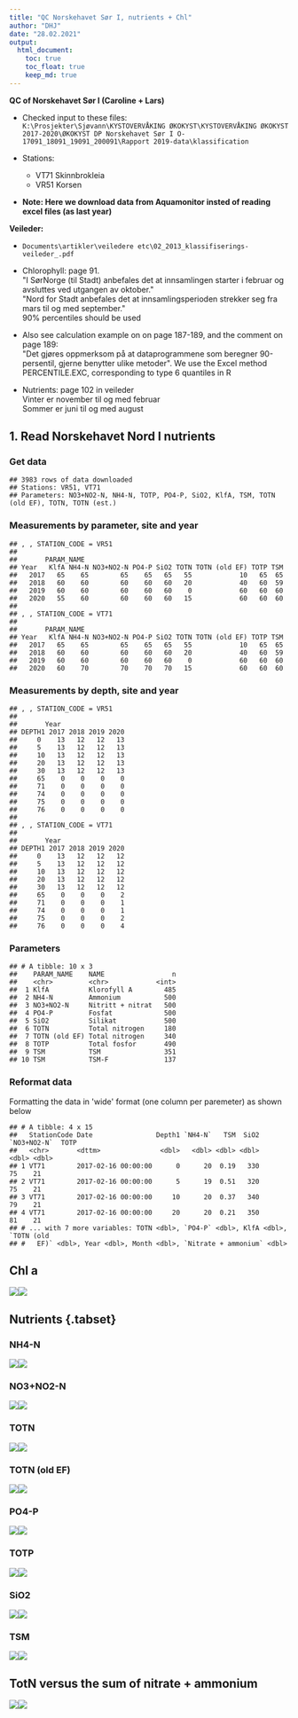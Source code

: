 ```yaml
---
title: "QC Norskehavet Sør I, nutrients + Chl"
author: "DHJ"
date: "28.02.2021"
output: 
  html_document:
    toc: true
    toc_float: true
    keep_md: true
---
```


**QC of Norskehavet Sør I (Caroline + Lars)**      
- Checked input to these files:  
`K:\Prosjekter\Sjøvann\KYSTOVERVÅKING ØKOKYST\KYSTOVERVÅKING ØKOKYST 2017-2020\ØKOKYST DP Norskehavet Sør I O-17091_18091_19091_200091\Rapport 2019-data\klassification`
- Stations:
    + VT71 Skinnbrokleia
    + VR51 Korsen
  
- **Note: Here we download data from Aquamonitor insted of reading excel files (as last year)**  

**Veileder:**  
- `Documents\artikler\veiledere etc\02_2013_klassifiserings-veileder_.pdf`  
- Chlorophyll: page 91.   
"I SørNorge (til Stadt) anbefales det at innsamlingen starter i februar og avsluttes ved utgangen av oktober."   
"Nord for Stadt anbefales det at innsamlingsperioden strekker seg fra mars til og med september."   
90% percentiles should be used   
  
- Also see calculation example on on page 187-189, and the comment on page 189:  
"Det gjøres oppmerksom på at dataprogrammene som beregner 90-persentil, gjerne benytter ulike metoder". We use the Excel method PERCENTILE.EXC, corresponding to type 6 quantiles in R  
  
- Nutrients: page 102 in veileder  
Vinter er november til og med februar   
Sommer er juni til og med august  

  






## 1. Read Norskehavet Nord I nutrients     



### Get data  

```
## 3983 rows of data downloaded 
## Stations: VR51, VT71 
## Parameters: NO3+NO2-N, NH4-N, TOTP, PO4-P, SiO2, KlfA, TSM, TOTN (old EF), TOTN, TOTN (est.)
```


### Measurements by parameter, site and year    

```
## , , STATION_CODE = VR51
## 
##       PARAM_NAME
## Year   KlfA NH4-N NO3+NO2-N PO4-P SiO2 TOTN TOTN (old EF) TOTP TSM
##   2017   65    65        65    65   65   55            10   65  65
##   2018   60    60        60    60   60   20            40   60  59
##   2019   60    60        60    60   60    0            60   60  60
##   2020   55    60        60    60   60   15            60   60  60
## 
## , , STATION_CODE = VT71
## 
##       PARAM_NAME
## Year   KlfA NH4-N NO3+NO2-N PO4-P SiO2 TOTN TOTN (old EF) TOTP TSM
##   2017   65    65        65    65   65   55            10   65  65
##   2018   60    60        60    60   60   20            40   60  59
##   2019   60    60        60    60   60    0            60   60  60
##   2020   60    70        70    70   70   15            60   60  60
```
### Measurements by depth, site and year    

```
## , , STATION_CODE = VR51
## 
##       Year
## DEPTH1 2017 2018 2019 2020
##     0    13   12   12   13
##     5    13   12   12   13
##     10   13   12   12   13
##     20   13   12   12   13
##     30   13   12   12   13
##     65    0    0    0    0
##     71    0    0    0    0
##     74    0    0    0    0
##     75    0    0    0    0
##     76    0    0    0    0
## 
## , , STATION_CODE = VT71
## 
##       Year
## DEPTH1 2017 2018 2019 2020
##     0    13   12   12   12
##     5    13   12   12   12
##     10   13   12   12   12
##     20   13   12   12   12
##     30   13   12   12   12
##     65    0    0    0    2
##     71    0    0    0    1
##     74    0    0    0    1
##     75    0    0    0    2
##     76    0    0    0    4
```
### Parameters  

```
## # A tibble: 10 x 3
##    PARAM_NAME    NAME                 n
##    <chr>         <chr>            <int>
##  1 KlfA          Klorofyll A        485
##  2 NH4-N         Ammonium           500
##  3 NO3+NO2-N     Nitritt + nitrat   500
##  4 PO4-P         Fosfat             500
##  5 SiO2          Silikat            500
##  6 TOTN          Total nitrogen     180
##  7 TOTN (old EF) Total nitrogen     340
##  8 TOTP          Total fosfor       490
##  9 TSM           TSM                351
## 10 TSM           TSM-F              137
```

### Reformat data    
Formatting the data in 'wide' format (one column per paremeter) as shown below  

```
## # A tibble: 4 x 15
##   StationCode Date                Depth1 `NH4-N`   TSM  SiO2 `NO3+NO2-N`  TOTP
##   <chr>       <dttm>               <dbl>   <dbl> <dbl> <dbl>       <dbl> <dbl>
## 1 VT71        2017-02-16 00:00:00      0      20  0.19   330          75    21
## 2 VT71        2017-02-16 00:00:00      5      19  0.51   320          75    21
## 3 VT71        2017-02-16 00:00:00     10      20  0.37   340          79    21
## 4 VT71        2017-02-16 00:00:00     20      20  0.21   350          81    21
## # ... with 7 more variables: TOTN <dbl>, `PO4-P` <dbl>, KlfA <dbl>, `TOTN (old
## #   EF)` <dbl>, Year <dbl>, Month <dbl>, `Nitrate + ammonium` <dbl>
```
  
## Chl a   
![](17_QC_Nutrients_2020_Norskehavet_Sor1_files/figure-html/unnamed-chunk-9-1.png)<!-- -->![](17_QC_Nutrients_2020_Norskehavet_Sor1_files/figure-html/unnamed-chunk-9-2.png)<!-- -->

## Nutrients  {.tabset}



### NH4-N
![](17_QC_Nutrients_2020_Norskehavet_Sor1_files/figure-html/unnamed-chunk-11-1.png)<!-- -->![](17_QC_Nutrients_2020_Norskehavet_Sor1_files/figure-html/unnamed-chunk-11-2.png)<!-- -->


### NO3+NO2-N
![](17_QC_Nutrients_2020_Norskehavet_Sor1_files/figure-html/unnamed-chunk-12-1.png)<!-- -->![](17_QC_Nutrients_2020_Norskehavet_Sor1_files/figure-html/unnamed-chunk-12-2.png)<!-- -->


### TOTN
![](17_QC_Nutrients_2020_Norskehavet_Sor1_files/figure-html/unnamed-chunk-13-1.png)<!-- -->![](17_QC_Nutrients_2020_Norskehavet_Sor1_files/figure-html/unnamed-chunk-13-2.png)<!-- -->


### TOTN (old EF) 
![](17_QC_Nutrients_2020_Norskehavet_Sor1_files/figure-html/unnamed-chunk-14-1.png)<!-- -->![](17_QC_Nutrients_2020_Norskehavet_Sor1_files/figure-html/unnamed-chunk-14-2.png)<!-- -->


### PO4-P
![](17_QC_Nutrients_2020_Norskehavet_Sor1_files/figure-html/unnamed-chunk-15-1.png)<!-- -->![](17_QC_Nutrients_2020_Norskehavet_Sor1_files/figure-html/unnamed-chunk-15-2.png)<!-- -->

### TOTP
![](17_QC_Nutrients_2020_Norskehavet_Sor1_files/figure-html/unnamed-chunk-16-1.png)<!-- -->![](17_QC_Nutrients_2020_Norskehavet_Sor1_files/figure-html/unnamed-chunk-16-2.png)<!-- -->

### SiO2
![](17_QC_Nutrients_2020_Norskehavet_Sor1_files/figure-html/unnamed-chunk-17-1.png)<!-- -->![](17_QC_Nutrients_2020_Norskehavet_Sor1_files/figure-html/unnamed-chunk-17-2.png)<!-- -->

### TSM
![](17_QC_Nutrients_2020_Norskehavet_Sor1_files/figure-html/unnamed-chunk-18-1.png)<!-- -->![](17_QC_Nutrients_2020_Norskehavet_Sor1_files/figure-html/unnamed-chunk-18-2.png)<!-- -->

## TotN versus the sum of nitrate + ammonium    
![](17_QC_Nutrients_2020_Norskehavet_Sor1_files/figure-html/unnamed-chunk-19-1.png)<!-- -->![](17_QC_Nutrients_2020_Norskehavet_Sor1_files/figure-html/unnamed-chunk-19-2.png)<!-- -->




